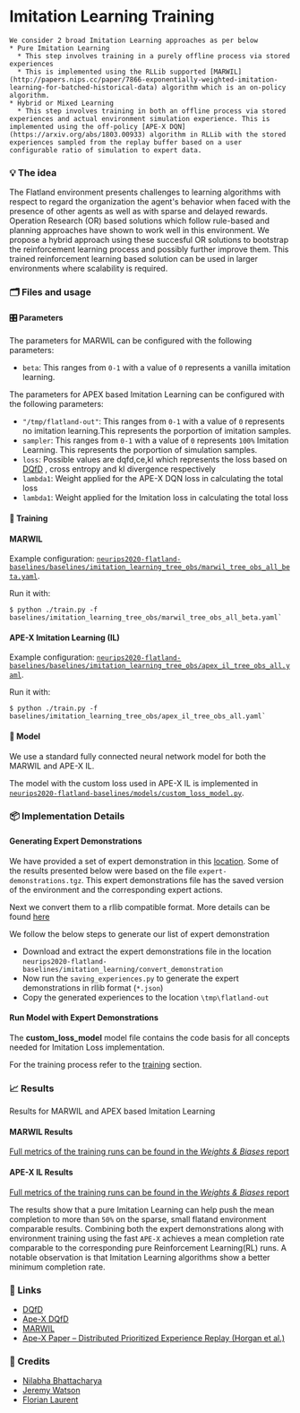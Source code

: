 # Imitation Learning Training

```{admonition} IL;RL
We consider 2 broad Imitation Learning approaches as per below
* Pure Imitation Learning
  * This step involves training in a purely offline process via stored experiences
  * This is implemented using the RLLib supported [MARWIL](http://papers.nips.cc/paper/7866-exponentially-weighted-imitation-learning-for-batched-historical-data) algorithm which is an on-policy algorithm.
* Hybrid or Mixed Learning
  * This step involves training in both an offline process via stored experiences and actual environment simulation experience. This is implemented using the off-policy [APE-X DQN](https://arxiv.org/abs/1803.00933) algorithm in RLLib with the stored experiences sampled from the replay buffer based on a user configurable ratio of simulation to expert data.
```

### 💡 The idea

The Flatland environment presents challenges to learning algorithms with respect to regard the organization the agent's behavior when faced with the presence of other agents as well as with sparse and delayed rewards. Operation Research (OR) based solutions which follow rule-based  and planning approaches have shown to work well in this environment. We propose a hybrid approach using these succesful OR solutions to bootstrap the reinforcement learning process and possibly further improve them. This trained reinforcement learning based solution can be used in larger environments where scalability is required.

### 🗂️ Files and usage

#### 🎛️ Parameters
The parameters for MARWIL can be configured with the following parameters:

* `beta`: This ranges from `0-1` with a value of `0` represents a vanilla imitation learning.

The parameters for APEX based Imitation Learning can be configured with the following parameters:

* `"/tmp/flatland-out"`: This ranges from `0-1` with a value of `0` represents no imitation learning.This represents the porportion of imitation samples.
* `sampler`: This ranges from `0-1` with a value of `0` represents `100%` Imitation Learning. This represents the porportion of simulation samples.
* `loss`: Possible values are dqfd,ce,kl which represents the loss based on [DQfD](https://arxiv.org/abs/1704.03732) , cross entropy and kl divergence respectively
* `lambda1`: Weight applied for the APE-X DQN loss in calculating the total loss
* `lambda1`: Weight applied for the Imitation loss in calculating the total loss

#### 🚂 Training

#### MARWIL

Example configuration: [`neurips2020-flatland-baselines/baselines/imitation_learning_tree_obs/marwil_tree_obs_all_beta.yaml`](https://gitlab.aicrowd.com/flatland/neurips2020-flatland-baselines/blob/master/baselines/imitation_learning_tree_obs/marwil_tree_obs_all_beta.yaml).

Run it with:

```console
$ python ./train.py -f baselines/imitation_learning_tree_obs/marwil_tree_obs_all_beta.yaml`  
```

#### APE-X Imitation Learning (IL)

Example configuration: [`neurips2020-flatland-baselines/baselines/imitation_learning_tree_obs/apex_il_tree_obs_all.yaml`](https://gitlab.aicrowd.com/flatland/neurips2020-flatland-baselines/blob/master/baselines/imitation_learning_tree_obs/apex_il_tree_obs_all.yaml).

Run it with:

```console
$ python ./train.py -f baselines/imitation_learning_tree_obs/apex_il_tree_obs_all.yaml`  
```

#### 🧠 Model

We use a standard fully connected neural network model for both the MARWIL and APE-X IL.

The model with the custom loss used in APE-X IL is implemented in [`neurips2020-flatland-baselines/models/custom_loss_model.py`](https://gitlab.aicrowd.com/flatland/neurips2020-flatland-baselines/blob/master/models/custom_loss_model.py).

### 📦 Implementation Details

#### Generating Expert Demonstrations

We have provided a set of expert demonstration in this [location](https://www.aicrowd.com/challenges/neurips-2020-flatland-challenge/dataset_files). Some of the results presented below were based on the  file `expert-demonstrations.tgz`. This expert demonstrations file has the saved version of the environment and the corresponding expert actions.

Next we convert them to a rllib compatible format. More details can be found [here](https://docs.ray.io/en/releases-0.8.5/rllib-offline.html)

We follow the below steps to generate our list of expert demonstration

* Download and extract the expert demonstrations file in the location `neurips2020-flatland-baselines/imitation_learning/convert_demonstration`
* Now run the `saving_experiences.py` to generate the expert demonstrations in rllib format (`*.json`)
* Copy the generated experiences to the location `\tmp\flatland-out`

#### Run Model with Expert Demonstrations

The **custom_loss_model** model file contains the code basis for all concepts needed for Imitation Loss implementation.

For the training process refer to the [training](#training) section.

### 📈 Results

Results for MARWIL and APEX based Imitation Learning

#### MARWIL Results

[Full metrics of the training runs can be found in the *Weights & Biases* report](https://app.wandb.ai/masterscrat/flatland/reports/MARWIL-Tree-Observation-Runs--VmlldzoxNjM1MzY)

#### APE-X IL Results

[Full metrics of the training runs can be found in the *Weights & Biases* report](https://app.wandb.ai/masterscrat/flatland/reports/APE-X-IL--VmlldzoxNjM2MTg)

The results show that a pure Imitation Learning can help push the mean completion to more than `50%` on the sparse, small flatand environment comparable results. Combining both the expert demonstrations along with environment training using the fast `APE-X` achieves a mean completion rate comparable to the corresponding pure Reinforcement Learning(RL) runs. A notable observation is that Imitation Learning algorithms show a better minimum completion rate.

### 🔗 Links

* [DQfD](https://arxiv.org/abs/1704.03732)
* [Ape-X DQfD](https://arxiv.org/pdf/1805.11593.pdf)
* [MARWIL](http://papers.nips.cc/paper/7866-exponentially-weighted-imitation-learning-for-batched-historical-data.pdf)
* [Ape-X Paper – Distributed Prioritized Experience Replay (Horgan et al.)](https://arxiv.org/abs/1803.00933)

### 🌟 Credits

- [Nilabha Bhattacharya](nilabha.ext@aicrowd.com)
- [Jeremy Watson](jeremy@aicrowd.com)
- [Florian Laurent](florian@aicrowd.com)
